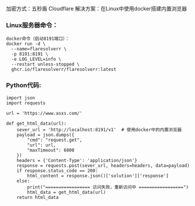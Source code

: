 加密方式：五秒盾 Cloudflare
解决方案：在Linux中使用docker搭建内置浏览器

### Linux服务器命令：
    docker命令（启动8191端口）：
    docker run -d \
      --name=flaresolverr \
      -p 8191:8191 \
      -e LOG_LEVEL=info \
      --restart unless-stopped \
      ghcr.io/flaresolverr/flaresolverr:latest

### Python代码:
    import json
    import requests
     
    url = 'https://www.asxs.com/'
     
    def get_html_data(url):
        sever_url = 'http://localhost:8191/v1'  # 使用docker中的内置浏览器
        payload = json.dumps({
            "cmd": "request.get",
            "url": url,
            "maxTimeout": 6000
        })
        headers = {'Content-Type': 'application/json'}
        response = requests.post(sever_url, headers=headers, data=payload)
        if response.status_code == 200:
            html_content = response.json()['solution']['response']
        else:
            print("================= 访问失败，重新访问中 =================")
            html_data = get_html_data(url)
        return html_data


